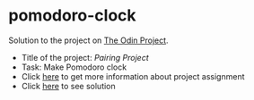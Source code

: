 # pomodoro-clock

 Solution to the project on [The Odin Project](http://www.theodinproject.com/).

* Title of the project: _Pairing Project_
* Task: Make Pomodoro clock
* Click [here](https://www.theodinproject.com/courses/web-development-101/lessons/pairing-project) to get more information about project assignment
* Click [here](http://htmlpreview.github.io/?https://github.com/petarGitNik/pomodoro-clock/blob/master/index.html) to see solution
